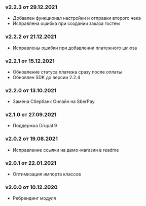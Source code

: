 ### v2.2.3 от 29.12.2021
* Добавлен функционал настройки и отправки второго чека
* Исправлена ошибка при создании заказа гостем

### v2.2.2 от 21.12.2021
* Исправлены ошибки при добавлении платежного шлюза

### v2.2.1 от 15.12.2021
* Обновление статуса платежа сразу после оплаты
* Обновлен SDK до версии 2.2.4

### v2.2.0 от 13.10.2021
* Замена Сбербанк Онлайн на SberPay

### v2.1.0 от 27.09.2021
* Поддержка Drupal 9

### v2.0.2 от 19.08.2021
* Исправление ссылки на демо-магазин в readme

### v2.0.1 от 22.01.2021
* Оптимизация импорта классов

### v2.0.0 от 10.12.2020
* Ребрендинг модуля
